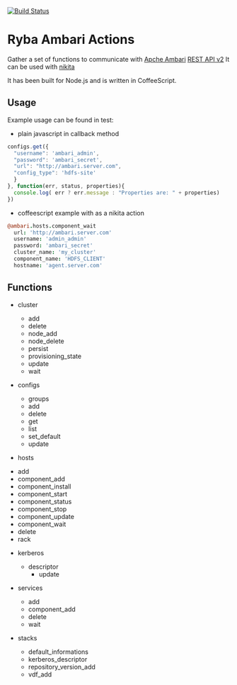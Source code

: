 [![Build Status](https://secure.travis-ci.org/lucasbak/ryba-ambari-actions.svg)](http://travis-ci.org/lucasbak/ryba-ambari-actions)

# Ryba Ambari Actions

Gather a set of functions to communicate with [Apche Ambari](https://ambari.apache.org/) [REST API v2](https://github.com/apache/ambari/blob/trunk/ambari-server/docs/api/v1)
It can be used with [nikita](https://github.com/adaltas/node-nikita)

It has been built for Node.js and is written in CoffeeScript.

## Usage

Example usage can be found in test:

- plain javascript in callback method
```javascript
configs.get({
  "username": 'ambari_admin',
  "password": 'ambari_secret',
  "url": "http://ambari.server.com",
  "config_type": 'hdfs-site'
  }
}, function(err, status, properties){
  console.log( err ? err.message : "Properties are: " + properties)
})
```

- coffeescript example with as a nikita action

```coffee
@ambari.hosts.component_wait
  url: 'http://ambari.server.com'
  username: 'admin_admin'
  password: 'ambari_secret'
  cluster_name: 'my_cluster'
  component_name: 'HDFS_CLIENT'
  hostname: 'agent.server.com'

```

## Functions

* cluster
  - add
  - delete
  - node_add
  - node_delete
  - persist
  - provisioning_state
  - update
  - wait

* configs
  - groups
   - add
   - delete
  - get
  - list
  - set_default
  - update

* hosts
 - add
 - component_add
 - component_install
 - component_start
 - component_status
 - component_stop
 - component_update
 - component_wait
 - delete
 - rack

* kerberos
  * descriptor
    - update

* services
  - add
  - component_add
  - delete
  - wait

* stacks
  - default_informations
  - kerberos_descriptor
  - repository_version_add
  - vdf_add
  
